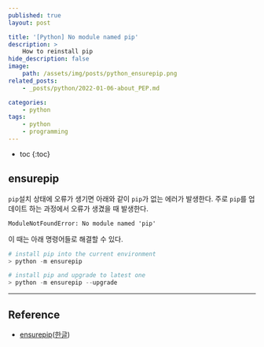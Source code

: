 ```yaml
---
published: true
layout: post

title: '[Python] No module named pip'
description: >
    How to reinstall pip
hide_description: false
image:
    path: /assets/img/posts/python_ensurepip.png
related_posts:
    - _posts/python/2022-01-06-about_PEP.md

categories:
    - python
tags:
    - python
    - programming
---
```

* toc
{:toc}

## ensurepip

`pip`설치 상태에 오류가 생기면 아래와 같이 `pip`가 없는 에러가 발생한다. 주로 `pip`를 업데이트 하는 과정에서 오류가 생겼을 때 발생한다.  

```
ModuleNotFoundError: No module named 'pip'
```

이 때는 아래 명령어들로 해결할 수 있다.

```powershell
# install pip into the current environment
> python -m ensurepip

# install pip and upgrade to latest one
> python -m ensurepip --upgrade
```

---
## Reference
- [ensurepip](https://docs.python.org/3/library/ensurepip.html)([한글](https://docs.python.org/ko/3/library/ensurepip.html))